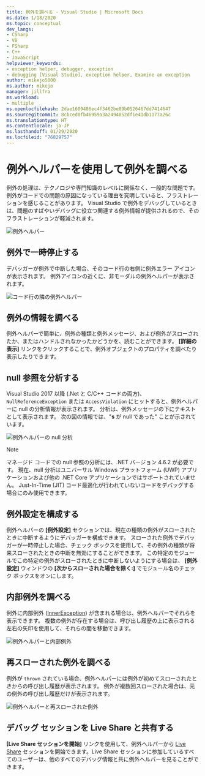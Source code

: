 ```yaml
---
title: 例外を調べる - Visual Studio | Microsoft Docs
ms.date: 1/18/2020
ms.topic: conceptual
dev_langs:
- CSharp
- VB
- FSharp
- C++
- JavaScript
helpviewer_keywords:
- exception helper, debugger, exception
- debugging [Visual Studio], exception helper, Examine an exception
author: mikejo5000
ms.author: mikejo
manager: jillfra
ms.workload:
- multiple
ms.openlocfilehash: 2dae1609486ec4f3462be89b0526467dd7414647
ms.sourcegitcommit: 8cbced0fb46959a3a2494852df1e41db1177a26c
ms.translationtype: HT
ms.contentlocale: ja-JP
ms.lasthandoff: 01/29/2020
ms.locfileid: "76829757"
---
```

# <a name="inspect-an-exception-using-the-exception-helper"></a>例外ヘルパーを使用して例外を調べる 

例外の処理は、テクノロジや専門知識のレベルに関係なく、一般的な問題です。 例外がコードでの問題の原因になっている理由を究明していると、フラストレーションを感じることがあります。 Visual Studio で例外をデバッグしているときは、問題のすばやいデバッグに役立つ関連する例外情報が提供されるので、そのフラストレーションが軽減されます。

![例外ヘルパー](media/debugger-exception-helper-default.png)

## <a name="pause-on-the-exception"></a>例外で一時停止する
デバッガーが例外で中断した場合、そのコード行の右側に例外エラー アイコンが表示されます。 例外アイコンの近くに、非モーダルの例外ヘルパーが表示されます。

![コード行の隣の例外ヘルパー](media/debugger-exception-helper-locerror.png)

## <a name="inspect-exception-info"></a>例外の情報を調べる
例外ヘルパーで簡単に、例外の種類と例外メッセージ、および例外がスローされたか、またはハンドルされなかったかどうかを、読むことができます。 **[詳細の表示]** リンクをクリックすることで、例外オブジェクトのプロパティを調べたり表示したりできます。

## <a name="analyze-null-references"></a>null 参照を分析する
Visual Studio 2017 以降 (.Net と C/C++ コードの両方)、`NullReferenceException` または `AccessViolation` にヒットすると、例外ヘルパーに null の分析情報が表示されます。 分析は、例外メッセージの下にテキストとして表示されます。 次の図の情報では、"**s** が null であった" ことが示されています。

![例外ヘルパーの null 分析](media/debugger-exception-helper-default.png)


> [!NOTE]
> マネージド コードでの null 参照の分析には、.NET バージョン 4.6.2 が必要です。 現在、null 分析はユニバーサル Windows プラットフォーム (UWP) アプリケーションおよび他の .NET Core アプリケーションではサポートされていません。 Just-In-Time (JIT) コード最適化が行われていないコードをデバッグする場合にのみ使用できます。

## <a name="configure-exception-settings"></a>例外設定を構成する 
例外ヘルパーの **[例外設定]** セクションでは、現在の種類の例外がスローされたときに中断するようにデバッガーを構成できます。 スローされた例外でデバッガーが一時停止した場合、チェック ボックスを使用して、その例外の種類が将来スローされたときの中断を無効にすることができます。 この特定のモジュールでこの特定の例外がスローされたときに中断しないようにする場合は、 **[例外設定]** ウィンドウの **[次からスローされた場合を除く:]** でモジュール名のチェック ボックスをオンにします。 

## <a name="inspect-inner-exceptions"></a>内部例外を調べる 
例外に内部例外 ([InnerException](https://docs.microsoft.com/dotnet/api/system.exception.innerexception)) が含まれる場合は、例外ヘルパーでそれらを表示できます。 複数の例外が存在する場合は、呼び出し履歴の上に表示される左右の矢印を使用して、それらの間を移動できます。

![例外ヘルパーと内部例外](media/debugger-exception-helper-innerexception.png)

## <a name="inspect-rethrown-exceptions"></a>再スローされた例外を調べる
例外が `thrown` されている場合、例外ヘルパーには例外が初めてスローされたときからの呼び出し履歴が表示されます。 例外が複数回スローされた場合は、元の例外の呼び出し履歴だけが表示されます。

![例外ヘルパーと再スローされた例外](media/debugger-exception-helper-innerexception.png)

## <a name="share-a-debug-session-with-live-share"></a>デバッグ セッションを Live Share と共有する
**[Live Share セッションを開始]** リンクを使用して、例外ヘルパーから [Live Share](https://docs.microsoft.com/visualstudio/liveshare/) セッションを開始できます。Live Share セッションに参加しているすべてのユーザーは、他のすべてのデバッグ情報と共に例外ヘルパーを見ることができます。

